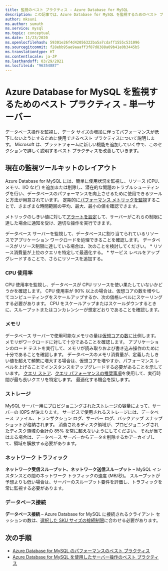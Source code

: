 ```yaml
---
title: 監視のベスト プラクティス - Azure Database for MySQL
description: この記事では、Azure Database for MySQL を監視するためのベスト プラクティスについて説明します。
author: mksuni
ms.author: sumuth
ms.service: mysql
ms.topic: conceptual
ms.date: 11/23/2020
ms.openlocfilehash: 59301e26f4d42056322ba5a7cdaff1555c531096
ms.sourcegitcommit: f28ebb95ae9aaaff3f87d8388a09b41e0b3445b5
ms.translationtype: HT
ms.contentlocale: ja-JP
ms.lasthandoff: 03/29/2021
ms.locfileid: "96354887"
---
```

# <a name="best-practices-for-monitoring-azure-database-for-mysql--single-server"></a>Azure Database for MySQL を監視するためのベスト プラクティス - 単一サーバー

データベース操作を監視し、データ サイズの増加に伴ってパフォーマンスが低下しないようにするために使用できるベスト プラクティスについて説明します。 Microsoft は、プラットフォームに新しい機能を追加していく中で、このセクションで詳しく説明するベスト プラクティスを改善していきます。

## <a name="layout-of-the-current-monitoring-toolkit"></a>現在の監視ツールキットのレイアウト

Azure Database for MySQL には、簡単に使用状況を監視し、リソース (CPU、メモリ、I/O など) を追加または削除し、潜在的な問題のトラブルシューティングを行い、データベースのパフォーマンスを向上させるために使用できるツールと方法が用意されています。 定期的に[パフォーマンス メトリックを監視](concepts-monitoring.md#metrics)することで、さまざまな時間範囲の平均、最大、最小の値を確認できます。

メトリックのしきい値に対して[アラートを設定](howto-alert-on-metric.md#create-an-alert-rule-on-a-metric-from-the-azure-portal)して、サーバーがこれらの制限に達した場合に通知を受け、適切な操作を実行できます。  

データベース サーバーを監視して、データベースに割り当てられているリソースでアプリケーション ワークロードを処理できることを確認します。 データベースがリソース制限に達している場合は、次のことを検討してください。
    * リソース消費量が上位のクエリを特定して最適化する。 
    * サービス レベルをアップグレードすることで、さらにリソースを追加する。

### <a name="cpu-utilization"></a>CPU 使用率
CPU 使用率を監視し、データベースが CPU リソースを使い果たしていないかどうかを確認します。 CPU 使用率が 90% 以上の場合は、仮想コアの数を増やしてコンピューティングをスケールアップするか、次の価格レベルにスケーリングする必要があります。  CPU をスケールアップまたはスケールダウンするときに、スループットまたはコンカレンシーが想定どおりであることを確認します。 

### <a name="memory"></a>メモリ 
データベース サーバーで使用可能なメモリの量は[仮想コアの数](concepts-pricing-tiers.md)に比例します。 メモリがワークロードに対して十分であることを確認します。 アプリケーションのロード テストを実行して、メモリが読み取りおよび書き込み操作のために十分であることを確認します。 データベースのメモリ消費量が、定義したしきい値を超えて頻繁に増大する場合は、仮想コアを増やすか、パフォーマンス レベルを上げることでインスタンスをアップグレードする必要があることを示しています。 [クエリ ストア](concepts-query-store.md)、[クエリ パフォーマンスの推奨事項](concepts-performance-recommendations.md)を使用して、実行時間が最も長いクエリを特定します。 最適化する機会を探します。 

### <a name="storage"></a>ストレージ 
MySQL サーバー用にプロビジョニングされた[ストレージの容量](howto-create-manage-server-portal.md#scale-compute-and-storage)によって、サーバーの IOPS が決まります。 サービスで使用されるストレージには、データベース ファイル、トランザクション ログ、サーバー ログ、バックアップ スナップショットが格納されます。 消費されるディスク領域が、プロビジョニングされたディスク領域の合計の 85% を常に超えないようにしてください。 それが当てはまる場合は、データベース サーバーからデータを削除するかアーカイブして、領域を解放する必要があります。 

### <a name="network-traffic"></a>ネットワーク トラフィック 

**ネットワーク受信スループット、ネットワーク送信スループット** – MySQL インスタンスとの間のネットワーク トラフィックの速度 (MB/秒)。 スループットが予想よりも低い場合は、サーバーのスループット要件を評価し、トラフィックを常に監視する必要があります。 

### <a name="database-connections"></a>データベース接続 
**データベース接続** – Azure Database for MySQL に接続されるクライアント セッションの数は、[選択した SKU サイズの接続制限](concepts-server-parameters.md#max_connections)に合わせる必要があります。 


## <a name="next-steps"></a>次の手順

- [Azure Database for MySQL のパフォーマンスのベスト プラクティス](concept-performance-best-practices.md)
- [Azure Database for MySQL を使用したサーバー操作のベスト プラクティス](concept-operation-excellence-best-practices.md)

